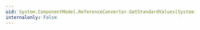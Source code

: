 ```yaml
---
uid: System.ComponentModel.ReferenceConverter.GetStandardValues(System.ComponentModel.ITypeDescriptorContext)
internalonly: False
---
```

